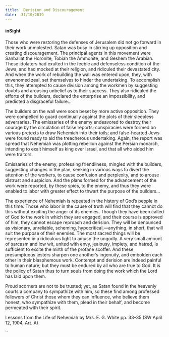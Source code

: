 ```yaml
---
title:  Derision and Discouragement
date:  31/10/2019
---
```


#### inSight

Those who were restoring the defenses of Jerusalem did not go forward in their work unmolested. Satan was busy in stirring up opposition and creating discouragement. The principal agents in this movement were Sanballat the Horonite, Tobiah the Ammonite, and Geshem the Arabian. These idolaters had exulted in the feeble and defenseless condition of the Jews, and had mocked at their religion, and ridiculed their devastated city. And when the work of rebuilding the wall was entered upon, they, with envenomed zeal, set themselves to hinder the undertaking. To accomplish this, they attempted to cause division among the workmen by suggesting doubts and arousing unbelief as to their success. They also ridiculed the efforts of the builders, declared the enterprise an impossibility, and predicted a disgraceful failure…

The builders on the wall were soon beset by more active opposition. They were compelled to guard continually against the plots of their sleepless adversaries. The emissaries of the enemy endeavored to destroy their courage by the circulation of false reports; conspiracies were formed on various pretexts to draw Nehemiah into their toils; and false-hearted Jews were found ready to aid the treacherous undertaking. Again, the report was spread that Nehemiah was plotting rebellion against the Persian monarch, intending to exalt himself as king over Israel, and that all who aided him were traitors.

Emissaries of the enemy, professing friendliness, mingled with the builders, suggesting changes in the plan, seeking in various ways to divert the attention of the workers, to cause confusion and perplexity, and to arouse distrust and suspicion. And the plans formed for the advancement of the work were reported, by these spies, to the enemy, and thus they were enabled to labor with greater effect to thwart the purpose of the builders…

The experience of Nehemiah is repeated in the history of God’s people in this time. Those who labor in the cause of truth will find that they cannot do this without exciting the anger of its enemies. Though they have been called of God to the work in which they are engaged, and their course is approved of him, they cannot escape reproach and derision. They will be denounced as visionary, unreliable, scheming, hypocritical,—anything, in short, that will suit the purpose of their enemies. The most sacred things will be represented in a ridiculous light to amuse the ungodly. A very small amount of sarcasm and low wit, united with envy, jealousy, impiety, and hatred, is sufficient to excite the mirth of the profane scoffer. And these presumptuous jesters sharpen one another’s ingenuity, and embolden each other in their blasphemous work. Contempt and derision are indeed painful to human nature; but they must be endured by all who are true to God. It is the policy of Satan thus to turn souls from doing the work which the Lord has laid upon them.

Proud scorners are not to be trusted; yet, as Satan found in the heavenly courts a company to sympathize with him, so these find among professed followers of Christ those whom they can influence, who believe them honest, who sympathize with them, plead in their behalf, and become permeated with their spirit.

Lessons from the Life of Nehemiah by Mrs. E. G. White pp. 33–35 (SW April 12, 1904, Art. A)

``